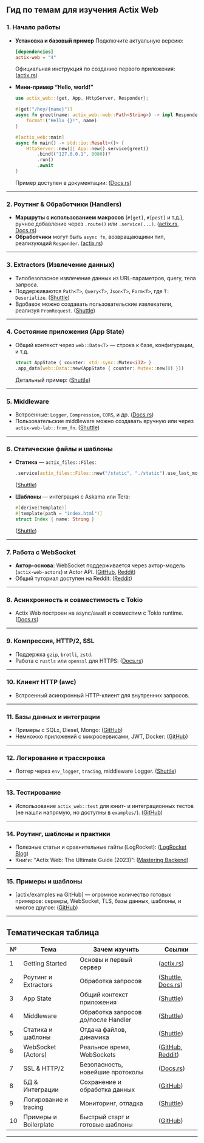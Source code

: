 ## Гид по темам для изучения Actix Web

### 1. **Начало работы**

* **Установка и базовый пример**
  Подключите актуальную версию:

  ```toml
  [dependencies]
  actix-web = "4"
  ```

  Официальная инструкция по созданию первого приложения: ([actix.rs][1])
* **Мини-пример “Hello, world!”**

  ```rust
  use actix_web::{get, App, HttpServer, Responder};

  #[get("/hey/{name}")]
  async fn greet(name: actix_web::web::Path<String>) -> impl Responder {
      format!("Hello {}!", name)
  }

  #[actix_web::main]
  async fn main() -> std::io::Result<()> {
      HttpServer::new(|| App::new().service(greet))
          .bind(("127.0.0.1", 8080))?
          .run()
          .await
  }
  ```

  Пример доступен в документации: ([Docs.rs][2])

---

### 2. **Роутинг & Обработчики (Handlers)**

* **Маршруты с использованием макросов** (`#[get]`, `#[post]` и т.д.), ручное добавление через `.route()` или `.service(...)`. ([actix.rs][1], [Docs.rs][2])
* **Обработчики** могут быть `async fn`, возвращающими тип, реализующий `Responder`. ([actix.rs][3])

---

### 3. **Extractors (Извлечение данных)**

* Типобезопасное извлечение данных из URL-параметров, query, тела запроса.
* Поддерживаются `Path<T>`, `Query<T>`, `Json<T>`, `Form<T>`, где `T: Deserialize`. ([Shuttle][4])
* Вдобавок можно создавать пользовательские извлекатели, реализуя `FromRequest`. ([Shuttle][4])

---

### 4. **Состояние приложения (App State)**

* Общий контекст через `web::Data<T>` — строка к базе, конфигурации, и т.д.

  ```rust
  struct AppState { counter: std::sync::Mutex<i32> }
  .app_data(web::Data::new(AppState { counter: Mutex::new(0) }))
  ```

  Детальный пример: ([Shuttle][4])

---

### 5. **Middleware**

* Встроенные: `Logger`, `Compression`, `CORS`, и др. ([Docs.rs][2])
* Пользовательские middleware можно создавать вручную или через `actix-web-lab::from_fn`. ([Shuttle][4])

---

### 6. **Статические файлы и шаблоны**

* **Статика** — `actix_files::Files`:

  ```rust
  .service(actix_files::Files::new("/static", "./static").use_last_modified(true))
  ```

  ([Shuttle][4])
* **Шаблоны** — интеграция с Askama или Tera:

  ```rust
  #[derive(Template)]
  #[template(path = "index.html")]
  struct Index { name: String }
  ```

  ([Shuttle][4])

---

### 7. **Работа с WebSocket**

* **Актор-основа**: WebSocket поддерживается через актор-модель (`actix-web-actors`) и Actor API. ([GitHub][5], [Reddit][6])
* Общий туториал доступен на Reddit: ([Reddit][6])

---

### 8. **Асинхронность и совместимость с Tokio**

* Actix Web построен на async/await и совместим с Tokio runtime. ([Docs.rs][2])

---

### 9. **Компрессия, HTTP/2, SSL**

* Поддержка `gzip`, `brotli`, `zstd`.
* Работа с `rustls` или `openssl` для HTTPS: ([Docs.rs][2])

---

### 10. **Клиент HTTP (awc)**

* Встроенный асинхронный HTTP-клиент для внутренних запросов.

---

### 11. **Базы данных и интеграции**

* Примеры с SQLx, Diesel, Mongo: ([GitHub][5])
* Немножко приложений с микросервисами, JWT, Docker: ([GitHub][5])

---

### 12. **Логирование и трассировка**

* Логгер через `env_logger`, `tracing`, middleware Logger. ([Shuttle][4])

---

### 13. **Тестирование**

* Использование `actix_web::test` для юнит- и интеграционных тестов (не нашли напрямую, но доступны в `examples/`). ([GitHub][5])

---

### 14. **Роутинг, шаблоны и практики**

* Полезные статьи и сравнительные гайты (LogRocket): ([LogRocket Blog][7])
* Книги: “Actix Web: The Ultimate Guide (2023)”: ([Mastering Backend][8])

---

### 15. **Примеры и шаблоны**

* \[actix/examples на GitHub] — огромное количество готовых примеров: серверы, WebSocket, TLS, базы данных, шаблоны, и многое другое: ([GitHub][5])

---

## Тематическая таблица

| №  | Тема                  | Зачем изучить                       | Ссылки                       |
| -- | --------------------- | ----------------------------------- | ---------------------------- |
| 1  | Getting Started       | Основы и первый сервер              | ([actix.rs][1])              |
| 2  | Роутинг и Extractors  | Обработка запросов                  | ([Shuttle][4], [Docs.rs][2]) |
| 3  | App State             | Общий контекст приложения           | ([Shuttle][4])               |
| 4  | Middleware            | Обработка запросов до/после Handler | ([Shuttle][4])               |
| 5  | Статика и шаблоны     | Отдача файлов, динамика             | ([Shuttle][4])               |
| 6  | WebSocket (Actors)    | Реальное время, WebSockets          | ([GitHub][5], [Reddit][6])   |
| 7  | SSL & HTTP/2          | Безопасность, новейшие протоколы    | ([Docs.rs][2])               |
| 8  | БД & Интеграции       | Сохранение и обработка данных       | ([GitHub][5])                |
| 9  | Логирование и tracing | Мониторинг, отладка                 | ([Shuttle][4])               |
| 10 | Примеры и Boilerplate | Быстрый старт и готовые шаблоны     | ([GitHub][5])                |

---

[1]: https://actix.rs/docs/getting-started/?utm_source=chatgpt.com "Getting Started"
[2]: https://docs.rs/actix-web?utm_source=chatgpt.com "actix_web - Rust"
[3]: https://actix.rs/?utm_source=chatgpt.com "Actix Web"
[4]: https://www.shuttle.dev/blog/2023/12/15/using-actix-rust?utm_source=chatgpt.com "Getting Started with Actix Web in Rust"
[5]: https://github.com/actix/examples?utm_source=chatgpt.com "Community showcase and examples of Actix Web ..."
[6]: https://www.reddit.com/r/rust/comments/k28w0v/a_tutorial_for_websockets_in_actix_web/?utm_source=chatgpt.com "A tutorial for websockets in actix web! : r/rust"
[7]: https://blog.logrocket.com/actix-web-adoption-guide/?utm_source=chatgpt.com "Actix Web adoption guide: Overview, examples, and ..."
[8]: https://masteringbackend.com/posts/actix-web-the-ultimate-guide?utm_source=chatgpt.com "Actix Web: The Ultimate Guide (2023)"

